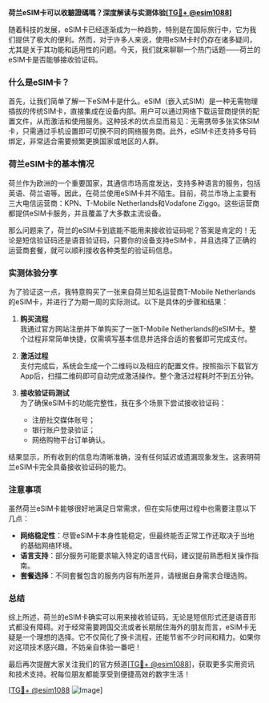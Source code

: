 **荷兰eSIM卡可以收驗證碼嗎？深度解读与实测体验[[TG💪+ @esim1088](https://t.me/s/esim1088)]**

随着科技的发展，eSIM卡已经逐渐成为一种趋势，特别是在国际旅行中，它为我们提供了极大的便利。然而，对于许多人来说，使用eSIM卡时仍存在诸多疑问，尤其是关于其功能和适用性的问题。今天，我们就来聊聊一个热门话题——荷兰的eSIM卡是否能够接收验证码。

### 什么是eSIM卡？

首先，让我们简单了解一下eSIM卡是什么。eSIM（嵌入式SIM）是一种无需物理插拔的传统SIM卡，直接集成在设备内部。用户可以通过网络下载运营商提供的配置文件，从而激活和使用服务。这种技术的优点显而易见：无需携带多张实体SIM卡，只需通过手机设置即可切换不同的网络服务商。此外，eSIM卡还支持多号码绑定，非常适合需要频繁更换国家或地区的人群。

### 荷兰eSIM卡的基本情况

荷兰作为欧洲的一个重要国家，其通信市场高度发达，支持多种语言的服务，包括英语、荷兰语等。因此，在荷兰使用eSIM卡并不陌生。目前，荷兰市场上主要有三大电信运营商：KPN、T-Mobile Netherlands和Vodafone Ziggo。这些运营商都提供eSIM卡服务，并且覆盖了大多数主流设备。

那么问题来了，荷兰的eSIM卡到底能不能用来接收验证码呢？答案是肯定的！无论是短信验证码还是语音验证码，只要你的设备支持eSIM卡，并且选择了正确的运营商套餐，就可以顺利接收各种类型的验证码信息。

### 实测体验分享

为了验证这一点，我特意购买了一张来自荷兰知名运营商T-Mobile Netherlands的eSIM卡，并进行了为期一周的实际测试。以下是具体的步骤和结果：

1. **购买流程**  
   我通过官方网站注册并下单购买了一张T-Mobile Netherlands的eSIM卡。整个过程非常简单快捷，仅需填写基本信息并选择合适的套餐即可完成支付。

2. **激活过程**  
   支付完成后，系统会生成一个二维码以及相应的配置文件。按照指示下载官方App后，扫描二维码即可自动完成激活操作。整个激活过程耗时不到五分钟。

3. **接收验证码测试**  
   为了确保eSIM卡的功能完整性，我在多个场景下尝试接收验证码：
   - 注册社交媒体账号；
   - 银行账户登录验证；
   - 网络购物平台订单确认。

结果显示，所有收到的信息均清晰准确，没有任何延迟或遗漏现象发生。这表明荷兰eSIM卡完全具备接收验证码的能力。

### 注意事项

虽然荷兰eSIM卡能够很好地满足日常需求，但在实际使用过程中也需要注意以下几点：
- **网络稳定性**：尽管eSIM卡本身性能稳定，但最终能否正常工作还取决于当地的基础网络环境。
- **语言支持**：部分服务可能要求输入特定的语言代码，建议提前熟悉相关操作指南。
- **套餐选择**：不同套餐包含的服务内容有所差异，请根据自身需求合理选购。

### 总结

综上所述，荷兰的eSIM卡确实可以用来接收验证码，无论是短信形式还是语音形式都没有障碍。对于经常需要跨国交流或者长期居住海外的朋友而言，eSIM卡无疑是一个理想的选择。它不仅简化了换卡流程，还能节省不少时间和精力。如果你对这项技术感兴趣，不妨亲自体验一番吧！

最后再次提醒大家关注我们的官方频道[[TG💪+ @esim1088](https://t.me/s/esim1088)]，获取更多实用资讯和技术支持。祝每位朋友都能享受到便捷高效的数字生活！

[[TG💪+ @esim1088](https://t.me/s/esim1088) ![Image](https://i.postimg.cc/4NQfJmqS/Snipaste-2025-05-13-00-14-12.png)]
